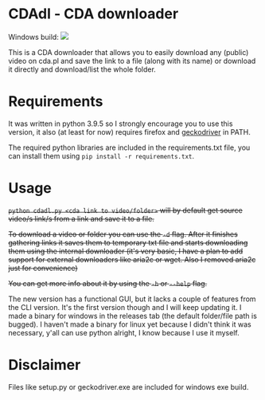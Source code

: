 # CDAdl - CDA downloader 
Windows build: <a href=https://github.com/MicroPanda123/cdadl/releases> <img src="https://img.shields.io/github/workflow/status/MicroPanda123/cdadl/windows-build"> </a>

This is a CDA downloader that allows you to easily download any (public) video on cda.pl and save the link to a file (along with its name) or download it directly and download/list the whole folder.

# Requirements
It was written in python 3.9.5 so I strongly encourage you to use this version, it also (at least for now) requires firefox and [geckodriver](https://github.com/mozilla/geckodriver) in PATH. 

The required python libraries are included in the requirements.txt file, you can install them using `pip install -r requirements.txt`.

# Usage
~~`python cdadl.py <cda link to video/folder>` will by default get source video/s link/s from a link and save it to a file.~~

~~To download a video or folder you can use the `-d` flag. After it finishes gathering links it saves them to temporary txt file and starts downloading them using the internal downloader (it's very basic, I have a plan to add support for external downloaders like aria2c or wget. Also I removed aria2c just for convenience)~~

~~You can get more info about it by using the `-h` or `--help` flag.~~

The new version has a functional GUI, but it lacks a couple of features from the CLI version. It's the first version though and I will keep updating it. I made a binary for windows in the releases tab (the default folder/file path is bugged). I haven't made a binary for linux yet because I didn't think it was necessary, y'all can use python alright, I know because I use it myself.

# Disclaimer
Files like setup.py or geckodriver.exe are included for windows exe build.